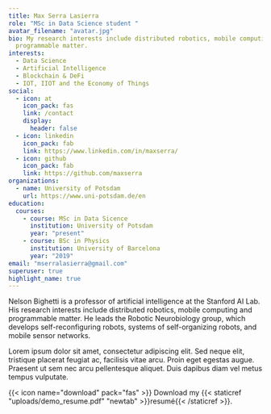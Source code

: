 ```yaml
---
title: Max Serra Lasierra
role: "MSc in Data Science student "
avatar_filename: "avatar.jpg"
bio: My research interests include distributed robotics, mobile computing and
  programmable matter.
interests:
  - Data Science
  - Artificial Intelligence
  - Blockchain & DeFi
  - IOT, IIOT and the Economy of Things
social:
  - icon: at
    icon_pack: fas
    link: /contact
    display:
      header: false
  - icon: linkedin
    icon_pack: fab
    link: https://www.linkedin.com/in/maxserra/
  - icon: github
    icon_pack: fab
    link: https://github.com/maxserra
organizations:
  - name: University of Potsdam
    url: https://www.uni-potsdam.de/en
education:
  courses:
    - course: MSc in Data Sicence
      institution: University of Potsdam
      year: "present"
    - course: BSc in Physics
      institution: University of Barcelona
      year: "2019"
email: "mserralasierra@gmail.com"
superuser: true
highlight_name: true
---
```


Nelson Bighetti is a professor of artificial intelligence at the Stanford AI Lab. His research interests include distributed robotics, mobile computing and programmable matter. He leads the Robotic Neurobiology group, which develops self-reconfiguring robots, systems of self-organizing robots, and mobile sensor networks.

Lorem ipsum dolor sit amet, consectetur adipiscing elit. Sed neque elit, tristique placerat feugiat ac, facilisis vitae arcu. Proin eget egestas augue. Praesent ut sem nec arcu pellentesque aliquet. Duis dapibus diam vel metus tempus vulputate.

{{< icon name="download" pack="fas" >}} Download my {{< staticref "uploads/demo_resume.pdf" "newtab" >}}resumé{{< /staticref >}}.
